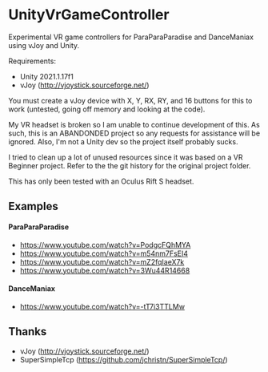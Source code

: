 # UnityVrGameController
Experimental VR game controllers for ParaParaParadise and DanceManiax using vJoy and Unity.

Requirements:
- Unity 2021.1.17f1
- vJoy (http://vjoystick.sourceforge.net/)

You must create a vJoy device with X, Y, RX, RY, and 16 buttons for this to work (untested, going off memory and looking at the code).

My VR headset is broken so I am unable to continue development of this. As such, this is an ABANDONDED project so any requests for assistance will be ignored.
Also, I'm not a Unity dev so the project itself probably sucks.

I tried to clean up a lot of unused resources since it was based on a VR Beginner project. Refer to the the git history for the original project folder.

This has only been tested with an Oculus Rift S headset.


## Examples

#### ParaParaParadise
- https://www.youtube.com/watch?v=PodgcFQhMYA
- https://www.youtube.com/watch?v=m54nm7FsEI4
- https://www.youtube.com/watch?v=mZ2fqIaeX7k
- https://www.youtube.com/watch?v=3Wu44R14668

#### DanceManiax
- https://www.youtube.com/watch?v=-tT7i3TTLMw



## Thanks
- vJoy (http://vjoystick.sourceforge.net/)
- SuperSimpleTcp (https://github.com/jchristn/SuperSimpleTcp/)
